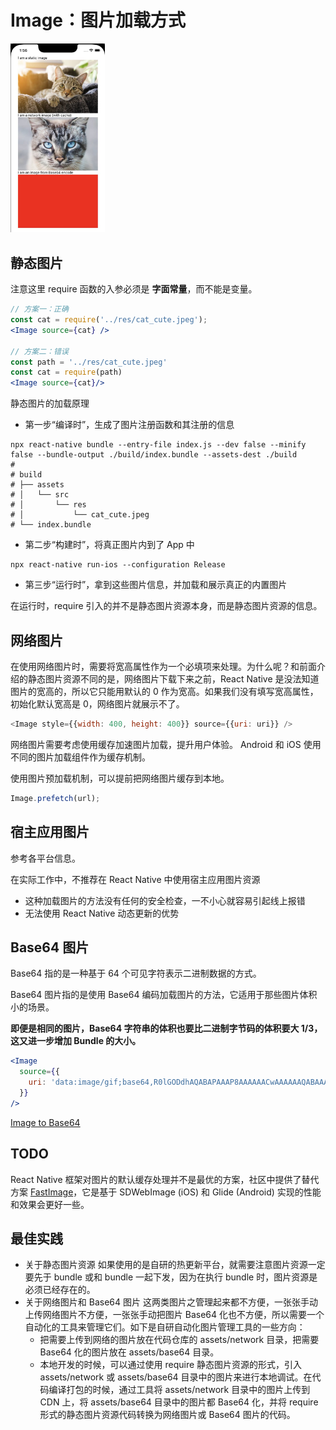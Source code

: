 # Image：图片加载方式

<p>
<img src="../../docs/c05.jpg" width="30%" />
</p>

## 静态图片

注意这里 require 函数的入参必须是 **字面常量**，而不能是变量。

```jsx
// 方案一：正确
const cat = require('../res/cat_cute.jpeg');
<Image source={cat} />

// 方案二：错误
const path = '../res/cat_cute.jpeg'
const cat = require(path)
<Image source={cat}/>
```

静态图片的加载原理

- 第一步“编译时”，生成了图片注册函数和其注册的信息

```shell
npx react-native bundle --entry-file index.js --dev false --minify false --bundle-output ./build/index.bundle --assets-dest ./build
#
# build
# ├── assets
# │   └── src
# │       └── res
# │           └── cat_cute.jpeg
# └── index.bundle
```

- 第二步“构建时”，将真正图片内到了 App 中

```shell
npx react-native run-ios --configuration Release
```

- 第三步“运行时”，拿到这些图片信息，并加载和展示真正的内置图片

在运行时，require 引入的并不是静态图片资源本身，而是静态图片资源的信息。

## 网络图片

在使用网络图片时，需要将宽高属性作为一个必填项来处理。为什么呢？和前面介绍的静态图片资源不同的是，网络图片下载下来之前，React Native 是没法知道图片的宽高的，所以它只能用默认的 0 作为宽高。如果我们没有填写宽高属性，初始化默认宽高是 0，网络图片就展示不了。

```javascript
<Image style={{width: 400, height: 400}} source={{uri: uri}} />
```

网络图片需要考虑使用缓存加速图片加载，提升用户体验。
Android 和 iOS 使用不同的图片加载组件作为缓存机制。

使用图片预加载机制，可以提前把网络图片缓存到本地。

```javascript
Image.prefetch(url);
```

## 宿主应用图片

参考各平台信息。

在实际工作中，不推荐在 React Native 中使用宿主应用图片资源
- 这种加载图片的方法没有任何的安全检查，一不小心就容易引起线上报错
- 无法使用 React Native 动态更新的优势

## Base64 图片

Base64 指的是一种基于 64 个可见字符表示二进制数据的方式。

Base64 图片指的是使用 Base64 编码加载图片的方法，它适用于那些图片体积小的场景。

**即便是相同的图片，Base64 字符串的体积也要比二进制字节码的体积要大 1/3，这又进一步增加 Bundle 的大小。**

```jsx
<Image
  source={{
    uri: 'data:image/gif;base64,R0lGODdhAQABAPAAAP8AAAAAACwAAAAAAQABAAACAkQBADs='
  }}
/>
```

[Image to Base64](https://base64.guru/converter/encode/image)

## TODO

React Native 框架对图片的默认缓存处理并不是最优的方案，社区中提供了替代方案 [FastImage](https://github.com/DylanVann/react-native-fast-image)，它是基于 SDWebImage (iOS) 和 Glide (Android) 实现的性能和效果会更好一些。

## 最佳实践

- 关于静态图片资源
  如果使用的是自研的热更新平台，就需要注意图片资源一定要先于 bundle 或和 bundle 一起下发，因为在执行 bundle 时，图片资源是必须已经存在的。
- 关于网络图片和 Base64 图片
  这两类图片之管理起来都不方便，一张张手动上传网络图片不方便，一张张手动把图片 Base64 化也不方便，所以需要一个自动化的工具来管理它们。如下是自研自动化图片管理工具的一些方向：
  - 把需要上传到网络的图片放在代码仓库的 assets/network 目录，把需要 Base64 化的图片放在 assets/base64 目录。
  - 本地开发的时候，可以通过使用 require 静态图片资源的形式，引入 assets/network 或 assets/base64 目录中的图片来进行本地调试。在代码编译打包的时候，通过工具将 assets/network 目录中的图片上传到 CDN 上，将 assets/base64 目录中的图片都 Base64 化，并将 require 形式的静态图片资源代码转换为网络图片或 Base64 图片的代码。
